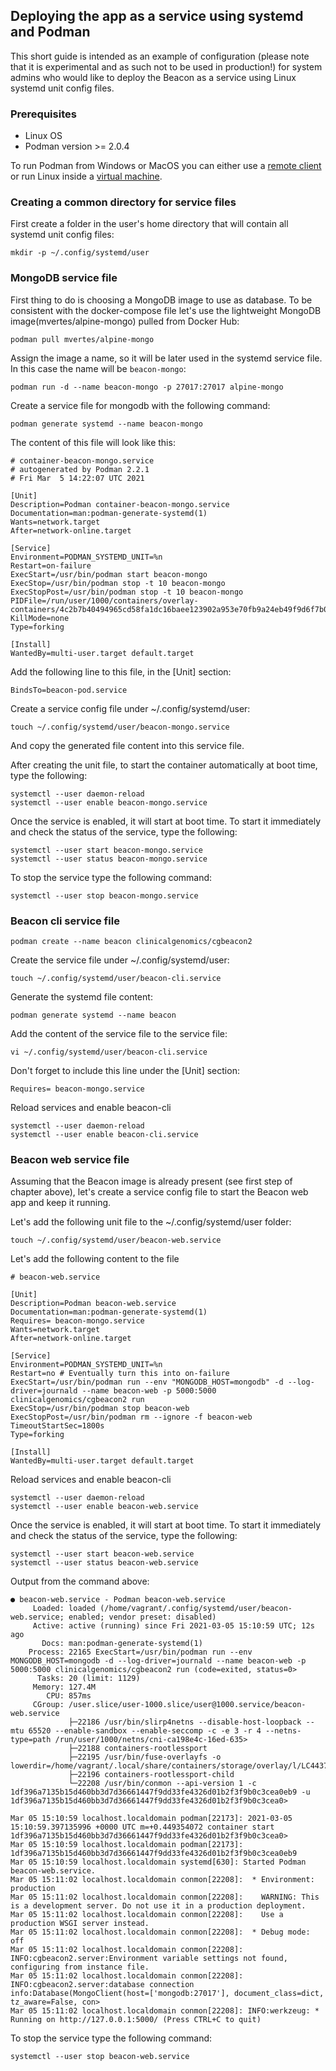 ## Deploying the app as a service using systemd and Podman

This short guide is intended as an example of configuration (please note that it is experimental and as such not to be used in production!) for system admins who would like to deploy the Beacon as a service using Linux systemd unit config files.

### Prerequisites
- Linux OS
- Podman version >= 2.0.4

To run Podman from Windows or MacOS you can either use a [remote client](https://github.com/containers/podman/blob/master/docs/tutorials/mac_win_client.md#podman-remote-clients-for-macos-and-windows) or run Linux inside a [virtual machine](https://github.com/northwestwitch/howtos/blob/master/containers/podman_on_mac.md).

### Creating a common directory for service files
First create a folder in the user's home directory that will contain all systemd unit config files:
```
mkdir -p ~/.config/systemd/user
```

### MongoDB service file
First thing to do is choosing a MongoDB image to use as database. To be consistent with the docker-compose file let's use the lightweight MongoDB image(mvertes/alpine-mongo) pulled from Docker Hub:
```
podman pull mvertes/alpine-mongo
```
Assign the image a name, so it will be later used in the systemd service file. In this case the name will be `beacon-mongo`:
```
podman run -d --name beacon-mongo -p 27017:27017 alpine-mongo
```
Create a service file for mongodb with the following command:
```
podman generate systemd --name beacon-mongo
```
The content of this file will look like this:
```
# container-beacon-mongo.service
# autogenerated by Podman 2.2.1
# Fri Mar  5 14:22:07 UTC 2021

[Unit]
Description=Podman container-beacon-mongo.service
Documentation=man:podman-generate-systemd(1)
Wants=network.target
After=network-online.target

[Service]
Environment=PODMAN_SYSTEMD_UNIT=%n
Restart=on-failure
ExecStart=/usr/bin/podman start beacon-mongo
ExecStop=/usr/bin/podman stop -t 10 beacon-mongo
ExecStopPost=/usr/bin/podman stop -t 10 beacon-mongo
PIDFile=/run/user/1000/containers/overlay-containers/4c2b7b40494965cd58fa1dc16baee123902a953e70fb9a24eb49f9d6f7b0fd87/userdata/conmon.pid
KillMode=none
Type=forking

[Install]
WantedBy=multi-user.target default.target
```
Add the following line to this file, in the [Unit] section:
```
BindsTo=beacon-pod.service
```

Create a service config file under ~/.config/systemd/user:
```
touch ~/.config/systemd/user/beacon-mongo.service
```
And copy the generated file content into this service file.

After creating the unit file, to start the container automatically at boot time, type the following:
```
systemctl --user daemon-reload
systemctl --user enable beacon-mongo.service
```
Once the service is enabled, it will start at boot time. To start it immediately and check the status of the service, type the following:
```
systemctl --user start beacon-mongo.service
systemctl --user status beacon-mongo.service
```
To stop the service type the following command:
```
systemctl --user stop beacon-mongo.service
```

### Beacon cli service file
```
podman create --name beacon clinicalgenomics/cgbeacon2
```
Create the service file under ~/.config/systemd/user:
```
touch ~/.config/systemd/user/beacon-cli.service
```
Generate the systemd file content:
```
podman generate systemd --name beacon
```
Add the content of the service file to the service file:
```
vi ~/.config/systemd/user/beacon-cli.service
```
Don't forget to include this line under the [Unit] section:
```
Requires= beacon-mongo.service
```
Reload services and enable beacon-cli
```
systemctl --user daemon-reload
systemctl --user enable beacon-cli.service
```


### Beacon web service file
Assuming that the Beacon image is already present (see first step of chapter above), let's create a service config file to start the Beacon web app and keep it running.

Let's add the following unit file to the ~/.config/systemd/user folder:
```
touch ~/.config/systemd/user/beacon-web.service
```
Let's add the following content to the file
```
# beacon-web.service

[Unit]
Description=Podman beacon-web.service
Documentation=man:podman-generate-systemd(1)
Requires= beacon-mongo.service
Wants=network.target
After=network-online.target

[Service]
Environment=PODMAN_SYSTEMD_UNIT=%n
Restart=no # Eventually turn this into on-failure
ExecStart=/usr/bin/podman run --env "MONGODB_HOST=mongodb" -d --log-driver=journald --name beacon-web -p 5000:5000 clinicalgenomics/cgbeacon2 run
ExecStop=/usr/bin/podman stop beacon-web
ExecStopPost=/usr/bin/podman rm --ignore -f beacon-web
TimeoutStartSec=1800s
Type=forking

[Install]
WantedBy=multi-user.target default.target
```
Reload services and enable beacon-cli
```
systemctl --user daemon-reload
systemctl --user enable beacon-web.service
```
Once the service is enabled, it will start at boot time. To start it immediately and check the status of the service, type the following:
```
systemctl --user start beacon-web.service
systemctl --user status beacon-web.service
```

Output from the command above:
```
● beacon-web.service - Podman beacon-web.service
     Loaded: loaded (/home/vagrant/.config/systemd/user/beacon-web.service; enabled; vendor preset: disabled)
     Active: active (running) since Fri 2021-03-05 15:10:59 UTC; 12s ago
       Docs: man:podman-generate-systemd(1)
    Process: 22165 ExecStart=/usr/bin/podman run --env MONGODB_HOST=mongodb -d --log-driver=journald --name beacon-web -p 5000:5000 clinicalgenomics/cgbeacon2 run (code=exited, status=0>
      Tasks: 20 (limit: 1129)
     Memory: 127.4M
        CPU: 857ms
     CGroup: /user.slice/user-1000.slice/user@1000.service/beacon-web.service
             ├─22186 /usr/bin/slirp4netns --disable-host-loopback --mtu 65520 --enable-sandbox --enable-seccomp -c -e 3 -r 4 --netns-type=path /run/user/1000/netns/cni-ca198e4c-16ed-635>
             ├─22188 containers-rootlessport
             ├─22195 /usr/bin/fuse-overlayfs -o lowerdir=/home/vagrant/.local/share/containers/storage/overlay/l/LC4437NCV6N2LAK2TH5GB4CHUO:/home/vagrant/.local/share/containers/storage>
             ├─22196 containers-rootlessport-child
             └─22208 /usr/bin/conmon --api-version 1 -c 1df396a7135b15d460bb3d7d36661447f9dd33fe4326d01b2f3f9b0c3cea0eb9 -u 1df396a7135b15d460bb3d7d36661447f9dd33fe4326d01b2f3f9b0c3cea0>

Mar 05 15:10:59 localhost.localdomain podman[22173]: 2021-03-05 15:10:59.397135996 +0000 UTC m=+0.449354072 container start 1df396a7135b15d460bb3d7d36661447f9dd33fe4326d01b2f3f9b0c3cea0>
Mar 05 15:10:59 localhost.localdomain podman[22173]: 1df396a7135b15d460bb3d7d36661447f9dd33fe4326d01b2f3f9b0c3cea0eb9
Mar 05 15:10:59 localhost.localdomain systemd[630]: Started Podman beacon-web.service.
Mar 05 15:11:02 localhost.localdomain conmon[22208]:  * Environment: production
Mar 05 15:11:02 localhost.localdomain conmon[22208]:    WARNING: This is a development server. Do not use it in a production deployment.
Mar 05 15:11:02 localhost.localdomain conmon[22208]:    Use a production WSGI server instead.
Mar 05 15:11:02 localhost.localdomain conmon[22208]:  * Debug mode: off
Mar 05 15:11:02 localhost.localdomain conmon[22208]: INFO:cgbeacon2.server:Environment variable settings not found, configuring from instance file.
Mar 05 15:11:02 localhost.localdomain conmon[22208]: INFO:cgbeacon2.server:database connection info:Database(MongoClient(host=['mongodb:27017'], document_class=dict, tz_aware=False, con>
Mar 05 15:11:02 localhost.localdomain conmon[22208]: INFO:werkzeug: * Running on http://127.0.0.1:5000/ (Press CTRL+C to quit)
```

To stop the service type the following command:
```
systemctl --user stop beacon-web.service
```
